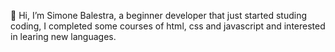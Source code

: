 👋 Hi, I’m Simone Balestra, a beginner developer that just started studing coding, I completed some courses of html, css and javascript and interested in learing new languages.


<!---
simoneBlstr/simoneBlstr is a ✨ special ✨ repository because its `README.md` (this file) appears on your GitHub profile.
You can click the Preview link to take a look at your changes.
--->
